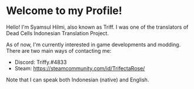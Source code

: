 # Welcome to my Profile!

Hello! I'm Syamsul Hilmi, also known as Triff. I was one of the translators of Dead Cells Indonesian Translation Project.

As of now, I'm currently interested in game developments and modding. There are two main ways of contacting me: 

* Discord: Triffy.#4833
* Steam: https://steamcommunity.com/id/TrifectaRose/

Note that I can speak both Indonesian (native) and English.

<!---
TrifectaRose/TrifectaRose is a ✨ special ✨ repository because its `README.md` (this file) appears on your GitHub profile.
You can click the Preview link to take a look at your changes.
--->
